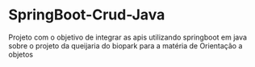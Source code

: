 # SpringBoot-Crud-Java
Projeto com o objetivo de integrar as apis utilizando springboot em java sobre o projeto da queijaria do biopark para a matéria de Orientação a objetos

